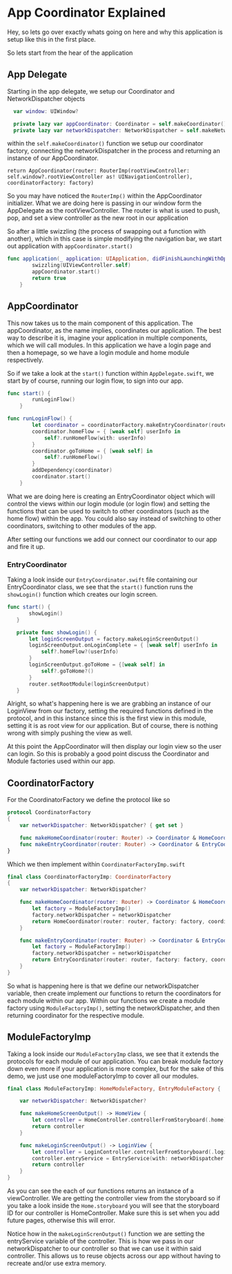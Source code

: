 # App Coordinator Explained

Hey, so lets go over exactly whats going on here and why this application is setup like this in the first place.

So lets start from the hear of the application

## App Delegate

Starting in the app delegate, we setup our Coordinator and NetworkDispatcher objects

```swift
  var window: UIWindow?

  private lazy var appCoordinator: Coordinator = self.makeCoordinator()
  private lazy var networkDispatcher: NetworkDispatcher = self.makeNetworkDispatcher()
```

within the `self.makeCoordinator()` function we setup our coordinator factory, connecting the
networkDispatcher in the process and returning an instance of our AppCoordinator.

`return AppCoordinator(router: RouterImp(rootViewController: self.window?.rootViewController as! UINavigationController), coordinatorFactory: factory)`

So you may have noticed the `RouterImp()` within the AppCoordinator initializer. What we are doing here is passing in our window form
the AppDelegate as the rootViewController. The router is what is used to push, pop, and set a view controller as the new root in our application


So after a little swizzling (the process of swapping out a function with another), which in this case is simple modifying the navigation bar,
we start out application with `appCoordinator.start()`

```swift
func application(_ application: UIApplication, didFinishLaunchingWithOptions launchOptions: [UIApplicationLaunchOptionsKey: Any]?) -> Bool {
        swizzling(UIViewController.self)
        appCoordinator.start()
        return true
    }
```

## AppCoordinator

This now takes us to the main component of this application. The appCoordinator, as the name implies, coordinates our application.
The best way to describe it is, imagine your application in multiple components, which we will call modules.
In this application we have a login page and then a homepage, so we have a login module and home module respectively.

So if we take a look at the `start()` function within `AppDelegate.swift`, we start by of course, running our login flow, to sign into
our app.

```swift
func start() {
        runLoginFlow()
    }

func runLoginFlow() {
        let coordinator = coordinatorFactory.makeEntryCoordinator(router: router)
        coordinator.homeFlow = { [weak self] userInfo in
            self?.runHomeFlow(with: userInfo)
        }
        coordinator.goToHome = { [weak self] in
            self?.runHomeFlow()
        }
        addDependency(coordinator)
        coordinator.start()
    }
```

What we are doing here is creating an EntryCoordinator object which will control the views within our login module (or login flow) and setting
the functions that can be used to switch to other coordinators (such as the home flow) within the app. You could also say instead of switching to other
coordinators, switching to other modules of the app.

After setting our functions we add our connect our coordinator to our app and fire it up.

### EntryCoordinator

Taking a look inside our `EntryCoordinator.swift` file containing our EntryCoordinator class, we see that the `start()` function
runs the `showLogin()` function which creates our login screen.

```swift
func start() {
       showLogin()
   }

   private func showLogin() {
       let loginScreenOutput = factory.makeLoginScreenOutput()
       loginScreenOutput.onLoginComplete = { [weak self] userInfo in
           self?.homeFlow?(userInfo)
       }
       loginScreenOutput.goToHome = {[weak self] in
           self?.goToHome?()
       }
       router.setRootModule(loginScreenOutput)
   }
```

Alright, so what's happening here is we are grabbing an instance of our LoginView from our factory,
setting the required functions defined in the protocol, and in this instance since this is the first view
in this module, setting it is as root view for our application. But of course, there is nothing wrong with simply pushing
the view as well.

At this point the AppCoordinator will then display our login view so the user can login. So this is probably a good point
discuss the Coordinator and Module factories used within our app.

## CoordinatorFactory

For the CoordinatorFactory we define the protocol like so

```swift
protocol CoordinatorFactory
{
    var networkDispatcher: NetworkDispatcher? { get set }

    func makeHomeCoordinator(router: Router) -> Coordinator & HomeCoordinatorOutput
    func makeEntryCoordinator(router: Router) -> Coordinator & EntryCoordinatorOutput
}
```
Which we then implement within `CoordinatorFactoryImp.swift`
```swift
final class CoordinatorFactoryImp: CoordinatorFactory
{
    var networkDispatcher: NetworkDispatcher?

    func makeHomeCoordinator(router: Router) -> Coordinator & HomeCoordinatorOutput {
        let factory = ModuleFactoryImp()
        factory.networkDispatcher = networkDispatcher
        return HomeCoordinator(router: router, factory: factory, coordinatorFactory: self)
    }

    func makeEntryCoordinator(router: Router) -> Coordinator & EntryCoordinatorOutput {
        let factory = ModuleFactoryImp()
        factory.networkDispatcher = networkDispatcher
        return EntryCoordinator(router: router, factory: factory, coordinatorFactory: self)
    }
}
```

So what is happening here is that we define our networkDispatcher variable, then create implement our functions
to return the coordinators for each module within our app. Within our functions we create a
module factory using `ModuleFactoryImp()`, setting the networkDispatcher, and then returning coordinator
for the respective module.

## ModuleFactoryImp

Taking a look inside our `ModuleFactoryImp` class, we see that it extends the protocols for each module
of our application. You can break module factory down even more if your application is more complex, but for the
sake of this demo, we just use one moduleFactoryImp to cover all our modules.

```swift
final class ModuleFactoryImp: HomeModuleFactory, EntryModuleFactory {

    var networkDispatcher: NetworkDispatcher?

    func makeHomeScreenOutput() -> HomeView {
        let controller = HomeController.controllerFromStoryboard(.home)
        return controller
    }

    func makeLoginScreenOutput() -> LoginView {
        let controller = LoginController.controllerFromStoryboard(.login)
        controller.entryService = EntryService(with: networkDispatcher!)
        return controller
    }
}
```

As you can see the each of our functions returns an instance of a viewController. We are getting the controller view
from the storyboard so if you take a look inside the `Home.storyboard` you will see that the storyboard ID for our controller
is HomeController. Make sure this is set when you add future pages, otherwise this will error.

Notice how in the `makeLoginScrenOutput()` function we are setting the entryService variable of the controller. This is how we
pass in our networkDispatcher to our controller so that we can use it within said controller. This allows us to reuse objects across
our app without having to recreate and/or use extra memory.
